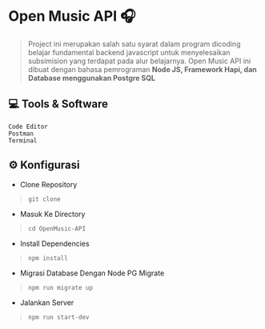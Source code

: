 # Open Music API 🎧

> Project ini merupakan salah satu syarat dalam program dicoding belajar fundamental backend javascript untuk menyelesaikan subsimision yang terdapat pada alur belajarnya. Open Music API ini dibuat dengan bahasa pemrograman **Node JS, Framework Hapi, dan Database menggunakan Postgre SQL**

## 💻 Tools & Software
    Code Editor
    Postman
    Terminal

## ⚙️ Konfigurasi
- Clone Repository


>    `git clone`

 
- Masuk Ke Directory


>    `cd OpenMusic-API`


- Install Dependencies


>    `npm install`

  
- Migrasi Database Dengan Node PG Migrate


>    `npm run migrate up`

  
- Jalankan Server


>    `npm run start-dev`

